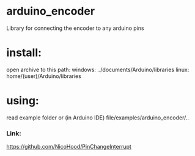 # arduino_encoder
Library for connecting the encoder to any arduino pins

# install:
open archive to this path:
windows: ../documents/Arduino/libraries
linux: home/(user)/Arduino/libraries

# using:
read example folder or (in Arduino IDE) file/examples/arduino_encoder/..

### Link:
https://github.com/NicoHood/PinChangeInterrupt
